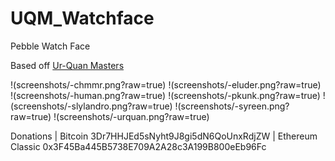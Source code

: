 # UQM_Watchface
Pebble Watch Face

Based off [Ur-Quan Masters](http://sc2.sourceforge.net/downloads.php)

!(screenshots/-chmmr.png?raw=true)
!(screenshots/-eluder.png?raw=true)
!(screenshots/-human.png?raw=true)
!(screenshots/-pkunk.png?raw=true)
!(screenshots/-slylandro.png?raw=true)
!(screenshots/-syreen.png?raw=true)
!(screenshots/-urquan.png?raw=true)


Donations | Bitcoin 3Dr7HHJEd5sNyht9J8gi5dN6QoUnxRdjZW | Ethereum Classic 0x3F45Ba445B5738E709A2A28c3A199B800eEb96Fc


